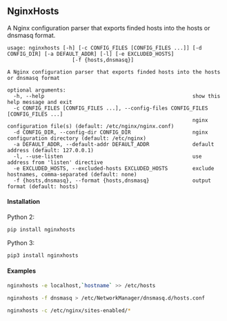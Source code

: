 ## NginxHosts

A Nginx configuration parser that exports finded hosts into the hosts or dnsmasq format.

```
usage: nginxhosts [-h] [-c CONFIG_FILES [CONFIG_FILES ...]] [-d CONFIG_DIR] [-a DEFAULT_ADDR] [-l] [-e EXCLUDED_HOSTS]
                     [-f {hosts,dnsmasq}]

A Nginx configuration parser that exports finded hosts into the hosts or dnsmasq format

optional arguments:
  -h, --help                                                show this help message and exit
  -c CONFIG_FILES [CONFIG_FILES ...], --config-files CONFIG_FILES [CONFIG_FILES ...]
                                                            nginx configuration file(s) (default: /etc/nginx/nginx.conf)
  -d CONFIG_DIR, --config-dir CONFIG_DIR                    nginx configuration directory (default: /etc/nginx)
  -a DEFAULT_ADDR, --default-addr DEFAULT_ADDR              default address (default: 127.0.0.1)
  -l, --use-listen                                          use address from 'listen' directive
  -e EXCLUDED_HOSTS, --excluded-hosts EXCLUDED_HOSTS        exclude hostnames, comma-separated (default: none)
  -f {hosts,dnsmasq}, --format {hosts,dnsmasq}              output format (default: hosts)
```


#### Installation

Python 2:
```bash
pip install nginxhosts
```

Python 3:
```bash
pip3 install nginxhosts
```


#### Examples

```bash
nginxhosts -e localhost,`hostname` >> /etc/hosts
```

```bash
nginxhosts -f dnsmasq > /etc/NetworkManager/dnsmasq.d/hosts.conf
```

```bash
nginxhosts -c /etc/nginx/sites-enabled/*
```
